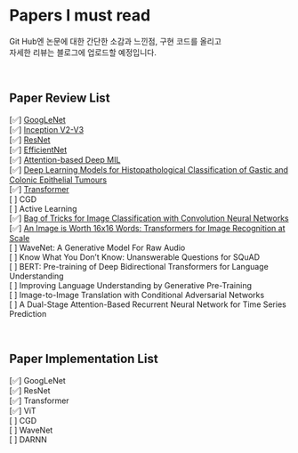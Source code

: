 # Papers I must read
Git Hub엔 논문에 대한 간단한 소감과 느낀점, 구현 코드를 올리고  
자세한 리뷰는 블로그에 업로드할 예정입니다.

<br>

## Paper Review List  
[✅] [GoogLeNet](https://blog.naver.com/paragonyun/222914679046)  
[✅] [Inception V2-V3](https://blog.naver.com/paragonyun/222916732330)  
[✅] [ResNet](https://blog.naver.com/paragonyun/222921380699)  
[✅] [EfficientNet](https://blog.naver.com/paragonyun/222948483059)  
[✅] [Attention-based Deep MIL](https://www.notion.so/Paper-Reading-776c5c01bccc427bb774aad421463829)  
[✅] [Deep Learning Models for Histopathological Classification of Gastic and Colonic Epithelial Tumours](https://www.notion.so/Paper-Reading-776c5c01bccc427bb774aad421463829)  
[✅] [Transformer](https://blog.naver.com/paragonyun/222947049259)   
[  ] CGD  
[  ] Active Learning  
[✅] [Bag of Tricks for Image Classification with Convolution Neural Networks](https://blog.naver.com/paragonyun/222956725606)  
[✅] [An Image is Worth 16x16 Words: Transformers for Image Recognition at Scale](https://blog.naver.com/paragonyun/222971938804)  
[  ] WaveNet: A Generative Model For Raw Audio  
[  ] Know What You Don’t Know: Unanswerable Questions for SQuAD  
[  ] BERT: Pre-training of Deep Bidirectional Transformers for
Language Understanding  
[  ] Improving Language Understanding by Generative Pre-Training  
[  ] Image-to-Image Translation with Conditional Adversarial Networks  
[  ] A Dual-Stage Attention-Based Recurrent Neural Network for Time Series Prediction  



<br>

## Paper Implementation List  
[✅] GoogLeNet  
[✅] ResNet  
[✅] Transformer   
[✅] ViT  
[  ] CGD  
[  ] WaveNet  
[  ] DARNN  